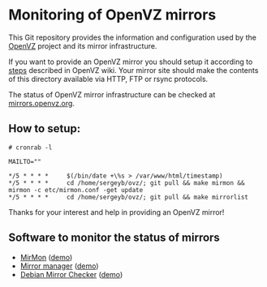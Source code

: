 Monitoring of OpenVZ mirrors
============================

This Git repository provides the information and configuration
used by the [OpenVZ](https://openvz.org/) project and
its mirror infrastructure.

If you want to provide an OpenVZ mirror you should setup it according to
[steps](https://openvz.org/Setting_up_a_mirror) described in OpenVZ wiki.
Your mirror site should make the contents of this directory available
via HTTP, FTP or rsync protocols.

The status of OpenVZ mirror infrastructure can be checked at
[mirrors.openvz.org](http://mirrors.openvz.org/).

## How to setup:

```
# cronrab -l

MAILTO=""

*/5 * * * *     $(/bin/date +\%s > /var/www/html/timestamp)
*/5 * * * *     cd /home/sergeyb/ovz/; git pull && make mirmon && mirmon -c etc/mirmon.conf -get update
*/5 * * * *     cd /home/sergeyb/ovz/; git pull && make mirrorlist
```

Thanks for your interest and help in providing an OpenVZ mirror!

## Software to monitor the status of mirrors

* [MirMon](http://www.staff.science.uu.nl/~penni101/mirmon/) ([demo](http://spacehopper.org/mirmon/))
* [Mirror manager](https://fedorahosted.org/mirrormanager/) ([demo](https://admin.fedoraproject.org/mirrormanager/))
* [Debian Mirror Checker](https://github.com/rgeissert/ftpsync/blob/master/mirrorcheck/bin/dmc.pl) ([demo](http://mirror.debian.org/status.html))
